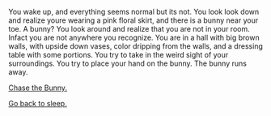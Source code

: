 You wake up, and everything seems normal but its not. You look look down and realize youre wearing a pink floral skirt, and there is a bunny near your toe. A bunny?  You look around and realize that you are not in your room. Infact you are not anywhere you recognize. You are in a hall with big brown walls, with upside down vases, color dripping from the walls, and a dressing table with some portions. You try to take in the weird sight of your surroundings.
You try to place your hand on the bunny.
The bunny runs away.


[Chase the Bunny.](chase-bunny/chase.md)

[Go back to sleep.](go-sleep/sleep.md)
